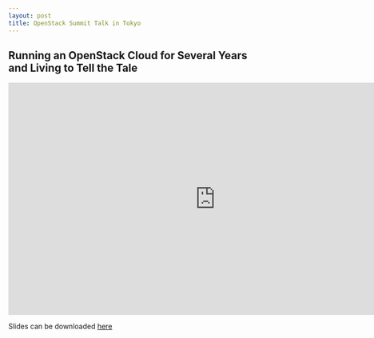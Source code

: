 ```yaml
---
layout: post
title: OpenStack Summit Talk in Tokyo
---
```


## Running an OpenStack Cloud for Several Years and Living to Tell the Tale

<iframe width="827" height="465" src="https://www.youtube.com/embed/kgh-WIxeZX4" frameborder="0" allow="accelerometer; autoplay; clipboard-write; encrypted-media; gyroscope; picture-in-picture" allowfullscreen></iframe>

Slides can be downloaded [here](https://blog.maumene.org/files/Running%20an%20OpenStack%20Cloud%20for%20several%20years%20and%20living%20to%20tell%20the%20tale.pdf)
